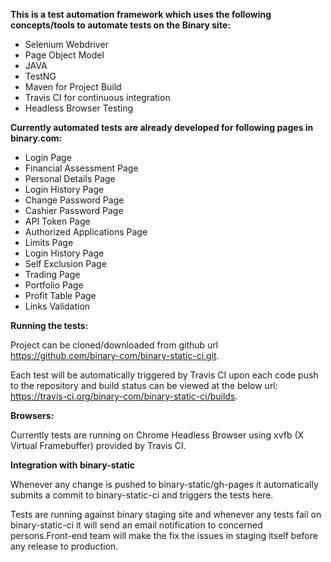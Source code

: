 <b>This is a test automation framework which uses the following concepts/tools to automate tests on the Binary site:</b>
- Selenium Webdriver
- Page Object Model
- JAVA
- TestNG
- Maven for Project Build
- Travis CI for continuous integration
- Headless Browser Testing

<b>Currently automated tests are already developed for following pages in binary.com:</b>
- Login Page
- Financial Assessment Page
- Personal Details Page
- Login History Page
- Change Password Page
- Cashier Password Page
- API Token Page
- Authorized Applications Page
- Limits Page
- Login History Page
- Self Exclusion Page
- Trading Page
- Portfolio Page
- Profit Table Page
- Links Validation

<b>Running the tests:</b>

Project can be cloned/downloaded from github url https://github.com/binary-com/binary-static-ci.git.

Each test will be automatically triggered by Travis CI upon each code push to the repository and build status can be viewed at the below url: https://travis-ci.org/binary-com/binary-static-ci/builds.

<b>Browsers:</b>

Currently tests are running on Chrome Headless Browser using xvfb (X Virtual Framebuffer) provided by Travis CI.

<b>Integration with binary-static</b>

Whenever any change is pushed to binary-static/gh-pages it automatically submits a commit to binary-static-ci and triggers the tests here.

Tests are running against binary staging site and whenever any tests fail on binary-static-ci it will send an email notification to concerned persons.Front-end team will make the fix the issues in staging itself before any release to production.


